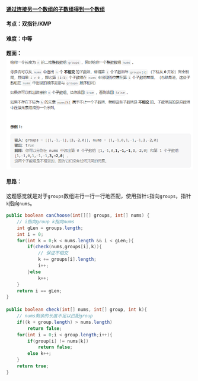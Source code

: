 #### [通过连接另一个数组的子数组得到一个数组](https://leetcode.cn/problems/form-array-by-concatenating-subarrays-of-another-array/)

#### 考点：双指针/KMP

#### 难度：中等

#### 题面：![image-20221217115154224](../pic/image-20221217115154224.png)

#### 思路：

这题感觉就是对于`groups`数组进行一行一行地匹配，使用指针`i`指向`groups`，指针`k`指向`nums`。

```JAVA
public boolean canChoose(int[][] groups, int[] nums) {
    // i指向group k指向nums
    int gLen = groups.length;
    int i = 0;
    for(int k = 0;k < nums.length && i < gLen;){
        if(check(nums,groups[i],k)){
            // 保证不相交
            k += groups[i].length;
            i++;
        }else
            k++;
    }
    return i == gLen;
}

public boolean check(int[] nums, int[] group, int k){
    // nums剩余的长度不足以匹配group
    if((k + group.length) > nums.length)
        return false;
    for(int i = 0;i < group.length;i++){
        if(group[i] != nums[k])
            return false;
        else k++;
    }
    return true;
}
```

